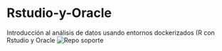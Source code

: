 # Rstudio-y-Oracle
 Introducción al análisis de datos usando entornos dockerizados (R con Rstudio y Oracle 
![Repo soporte](https://user-images.githubusercontent.com/36687747/93718462-0e9ffa00-fb42-11ea-8282-9622247e896d.png)
